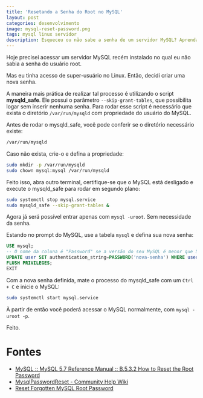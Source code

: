 ```yaml
---
title: 'Resetando a Senha do Root no MySQL'
layout: post
categories: desenvolvimento
image: mysql-reset-password.png
tags: mysql linux servidor
description: Esqueceu ou não sabe a senha de um servidor MySQL? Aprenda a criar uma nova.
---
```


Hoje precisei acessar um servidor MySQL recém instalado no qual eu não sabia a senha do usuário root.

Mas eu tinha acesso de super-usuário no Linux. Então, decidi criar uma nova senha.

A maneira mais prática de realizar tal processo é utilizando o script **mysqld_safe**. Ele possui o parâmetro `--skip-grant-tables`, que possibilita logar sem inserir nenhuma senha. Para rodar esse script é necessário que exista o diretório `/var/run/mysqld` com propriedade do usuário do MySQL.

Antes de rodar o mysqld_safe, você pode conferir se o diretório necessário existe:

```sh
/var/run/mysqld
```

Caso não exista, crie-o e defina a propriedade:

```sh
sudo mkdir -p /var/run/mysqld
sudo chown mysql:mysql /var/run/mysqld
```

Feito isso, abra outro terminal, certifique-se que o MySQL está desligado e execute o mysqld_safe para rodar em segundo plano:

```sh
sudo systemctl stop mysql.service
sudo mysqld_safe --skip-grant-tables &
```

Agora já será possível entrar apenas com `mysql -uroot`. Sem necessidade da senha.

Estando no prompt do MySQL, use a tabela `mysql` e defina sua nova senha:

```sql
USE mysql;
-- O nome da coluna é "Password" se a versão do seu MySQL é menor que 5.7
UPDATE user SET authentication_string=PASSWORD('nova-senha') WHERE user='root';
FLUSH PRIVILEGES;
EXIT
```

Com a nova senha definida, mate o processo do mysqld_safe com um `Ctrl + C` e inicie o MySQL:

```sh
sudo systemctl start mysql.service
```

À partir de então você poderá acessar o MySQL normalmente, com `mysql -uroot -p`.

Feito.


# Fontes

-   [MySQL :: MySQL 5.7 Reference Manual :: B.5.3.2 How to Reset the Root Password](https://dev.mysql.com/doc/refman/5.7/en/resetting-permissions.html)
-   [MysqlPasswordReset - Community Help Wiki](https://help.ubuntu.com/community/MysqlPasswordReset)
-   [Reset Forgotten MySQL Root Password](https://www.howtoforge.com/reset-forgotten-mysql-root-password)
